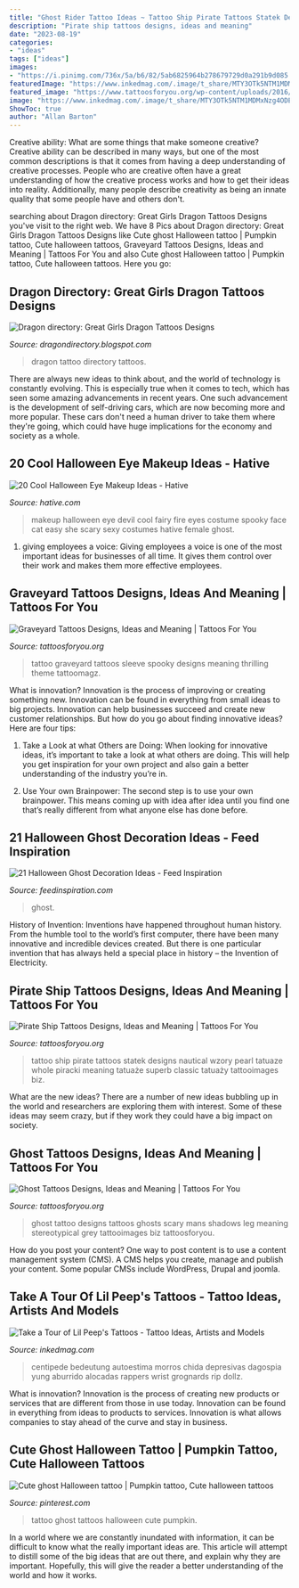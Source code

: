```yaml
---
title: "Ghost Rider Tattoo Ideas ~ Tattoo Ship Pirate Tattoos Statek Designs Nautical Wzory Pearl Tatuaze Whole Piracki Meaning Tatuaże Superb Classic Tatuaży Tattooimages Biz"
description: "Pirate ship tattoos designs, ideas and meaning"
date: "2023-08-19"
categories:
- "ideas"
tags: ["ideas"]
images:
- "https://i.pinimg.com/736x/5a/b6/82/5ab6825964b278679729d0a291b9d085.jpg"
featuredImage: "https://www.inkedmag.com/.image/t_share/MTY3OTk5NTM1MDMxNzg4ODE3/qdlrfipiot1z.jpg"
featured_image: "https://www.tattoosforyou.org/wp-content/uploads/2016/05/Pirate-Ship-Tattoo-Back.jpg"
image: "https://www.inkedmag.com/.image/t_share/MTY3OTk5NTM1MDMxNzg4ODE3/qdlrfipiot1z.jpg"
ShowToc: true
author: "Allan Barton"
---
```



Creative ability: What are some things that make someone creative?
Creative ability can be described in many ways, but one of the most common descriptions is that it comes from having a deep understanding of creative processes. People who are creative often have a great understanding of how the creative process works and how to get their ideas into reality. Additionally, many people describe creativity as being an innate quality that some people have and others don't.

	

		
searching about Dragon directory: Great Girls Dragon Tattoos Designs you've visit to the right web. We have 8 Pics about Dragon directory: Great Girls Dragon Tattoos Designs like Cute ghost Halloween tattoo | Pumpkin tattoo, Cute halloween tattoos, Graveyard Tattoos Designs, Ideas and Meaning | Tattoos For You and also Cute ghost Halloween tattoo | Pumpkin tattoo, Cute halloween tattoos. Here you go:
		
    
## Dragon Directory: Great Girls Dragon Tattoos Designs

<img loading=lazy src="https://4.bp.blogspot.com/-G1cyel-r2vo/T-P7lOCiV0I/AAAAAAAABUE/AUx8bB_5iWg/s1600/Girls-Dragon-Tattoo-for-2011.jpg" onerror="this.onerror=null;this.src='https://tse1.mm.bing.net/th?id=OIP.XKK-js8dmgcfBtUrZiajswAAAA&amp;pid=15.1';" alt="Dragon directory: Great Girls Dragon Tattoos Designs">

_Source: dragondirectory.blogspot.com_

>dragon tattoo directory tattoos. 

	

There are always new ideas to think about, and the world of technology is constantly evolving. This is especially true when it comes to tech, which has seen some amazing advancements in recent years. One such advancement is the development of self-driving cars, which are now becoming more and more popular. These cars don't need a human driver to take them where they're going, which could have huge implications for the economy and society as a whole.

    
## 20 Cool Halloween Eye Makeup Ideas - Hative

<img loading=lazy src="https://hative.com/wp-content/uploads/2014/10/halloween-eye-makeup/13-halloween-eye-makeup-ideas.jpg" onerror="this.onerror=null;this.src='https://tse3.mm.bing.net/th?id=OIP.1W3Lvf96JcjJAJRGQkla6gHaLH&amp;pid=15.1';" alt="20 Cool Halloween Eye Makeup Ideas - Hative">

_Source: hative.com_

>makeup halloween eye devil cool fairy fire eyes costume spooky face cat easy she scary sexy costumes hative female ghost. 

	

1. giving employees a voice: Giving employees a voice is one of the most important ideas for businesses of all time. It gives them control over their work and makes them more effective employees.

    
## Graveyard Tattoos Designs, Ideas And Meaning | Tattoos For You

<img loading=lazy src="https://www.tattoosforyou.org/wp-content/uploads/2016/03/Graveyard-Tattoo-Images.jpg" onerror="this.onerror=null;this.src='https://tse4.mm.bing.net/th?id=OIP.2zn3AE64zYeX7MgTR_Q47QHaJ3&amp;pid=15.1';" alt="Graveyard Tattoos Designs, Ideas and Meaning | Tattoos For You">

_Source: tattoosforyou.org_

>tattoo graveyard tattoos sleeve spooky designs meaning thrilling theme tattoomagz. 

	

What is innovation?
Innovation is the process of improving or creating something new. Innovation can be found in everything from small ideas to big projects. Innovation can help businesses succeed and create new customer relationships. But how do you go about finding innovative ideas? Here are four tips:
1. Take a Look at what Others are Doing: When looking for innovative ideas, it’s important to take a look at what others are doing. This will help you get inspiration for your own project and also gain a better understanding of the industry you’re in.

2. Use Your own Brainpower: The second step is to use your own brainpower. This means coming up with idea after idea until you find one that’s really different from what anyone else has done before.


    
## 21 Halloween Ghost Decoration Ideas - Feed Inspiration

<img loading=lazy src="https://www.feedinspiration.com/wp-content/uploads/2016/09/Easy-Cheap-Halloween-Decoration.jpg" onerror="this.onerror=null;this.src='https://tse3.mm.bing.net/th?id=OIP.UbG2zgSVpza5CsUFblPfKwHaLH&amp;pid=15.1';" alt="21 Halloween Ghost Decoration Ideas - Feed Inspiration">

_Source: feedinspiration.com_

>ghost. 

	

History of Invention:
Inventions have happened throughout human history. From the humble tool to the world’s first computer, there have been many innovative and incredible devices created. But there is one particular invention that has always held a special place in history – the Invention of Electricity.

    
## Pirate Ship Tattoos Designs, Ideas And Meaning | Tattoos For You

<img loading=lazy src="https://www.tattoosforyou.org/wp-content/uploads/2016/05/Pirate-Ship-Tattoo-Back.jpg" onerror="this.onerror=null;this.src='https://tse1.mm.bing.net/th?id=OIP.aAWs6lYHHVIlVMN15n9yAwHaGv&amp;pid=15.1';" alt="Pirate Ship Tattoos Designs, Ideas and Meaning | Tattoos For You">

_Source: tattoosforyou.org_

>tattoo ship pirate tattoos statek designs nautical wzory pearl tatuaze whole piracki meaning tatuaże superb classic tatuaży tattooimages biz. 

	

What are the new ideas?
There are a number of new ideas bubbling up in the world and researchers are exploring them with interest. Some of these ideas may seem crazy, but if they work they could have a big impact on society.

    
## Ghost Tattoos Designs, Ideas And Meaning | Tattoos For You

<img loading=lazy src="http://www.tattoosforyou.org/wp-content/uploads/2016/02/Ghost-Tattoo-Designs.jpg" onerror="this.onerror=null;this.src='https://tse1.mm.bing.net/th?id=OIP.0IQsm5ZX7V4MQRGEkJ_BOgHaLB&amp;pid=15.1';" alt="Ghost Tattoos Designs, Ideas and Meaning | Tattoos For You">

_Source: tattoosforyou.org_

>ghost tattoo designs tattoos ghosts scary mans shadows leg meaning stereotypical grey tattooimages biz tattoosforyou. 

	

How do you post your content?
One way to post content is to use a content management system (CMS). A CMS helps you create, manage and publish your content. Some popular CMSs include WordPress, Drupal and joomla.

    
## Take A Tour Of Lil Peep&#039;s Tattoos - Tattoo Ideas, Artists And Models

<img loading=lazy src="https://www.inkedmag.com/.image/t_share/MTY3OTk5NTM1MDMxNzg4ODE3/qdlrfipiot1z.jpg" onerror="this.onerror=null;this.src='https://tse1.mm.bing.net/th?id=OIP.fNuA3a6ztaSPwSwOtRY_vgHaHp&amp;pid=15.1';" alt="Take a Tour of Lil Peep&#039;s Tattoos - Tattoo Ideas, Artists and Models">

_Source: inkedmag.com_

>centipede bedeutung autoestima morros chida depresivas dagospia yung aburrido alocadas rappers wrist grognards rip dollz. 

	

What is innovation?
Innovation is the process of creating new products or services that are different from those in use today. Innovation can be found in everything from ideas to products to services. Innovation is what allows companies to stay ahead of the curve and stay in business.

    
## Cute Ghost Halloween Tattoo | Pumpkin Tattoo, Cute Halloween Tattoos

<img loading=lazy src="https://i.pinimg.com/736x/5a/b6/82/5ab6825964b278679729d0a291b9d085.jpg" onerror="this.onerror=null;this.src='https://tse1.mm.bing.net/th?id=OIP.fNLbvI8RLk2ibA0_Ag-fRAHaJQ&amp;pid=15.1';" alt="Cute ghost Halloween tattoo | Pumpkin tattoo, Cute halloween tattoos">

_Source: pinterest.com_

>tattoo ghost tattoos halloween cute pumpkin. 

	

In a world where we are constantly inundated with information, it can be difficult to know what the really important ideas are. This article will attempt to distill some of the big ideas that are out there, and explain why they are important. Hopefully, this will give the reader a better understanding of the world and how it works.

